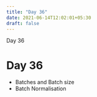 ```yaml
---
title: "Day 36"
date: 2021-06-14T12:02:01+05:30
draft: false
---
```


Day 36

# Day 36

* Batches and Batch size
* Batch Normalisation